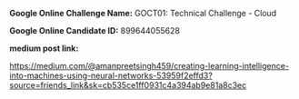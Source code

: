 **Google Online Challenge Name:** GOCT01: Technical Challenge - Cloud

**Google Online Candidate ID:** 899644055628

**medium post link:** 

https://medium.com/@amanpreetsingh459/creating-learning-intelligence-into-machines-using-neural-networks-53959f2effd3?source=friends_link&sk=cb535ce1ff0931c4a394ab9e81a8c3ec

